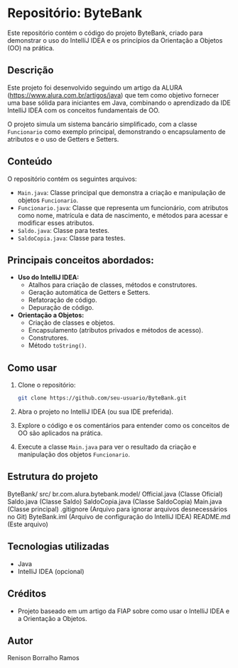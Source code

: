 # Repositório: ByteBank

Este repositório contém o código do projeto ByteBank, criado para demonstrar o uso do IntelliJ IDEA e os princípios da Orientação a Objetos (OO) na prática.

## Descrição

Este projeto foi desenvolvido seguindo um artigo da ALURA (https://www.alura.com.br/artigos/java) que tem como objetivo fornecer uma base sólida para iniciantes em Java, combinando o aprendizado da IDE IntelliJ IDEA com os conceitos fundamentais de OO.

O projeto simula um sistema bancário simplificado, com a classe `Funcionario` como exemplo principal, demonstrando o encapsulamento de atributos e o uso de Getters e Setters.

## Conteúdo

O repositório contém os seguintes arquivos:

*   `Main.java`: Classe principal que demonstra a criação e manipulação de objetos `Funcionario`.
*   `Funcionario.java`: Classe que representa um funcionário, com atributos como nome, matrícula e data de nascimento, e métodos para acessar e modificar esses atributos.
*   `Saldo.java`: Classe para testes.
*   `SaldoCopia.java`: Classe para testes.

## Principais conceitos abordados:

*   **Uso do IntelliJ IDEA:**
    *   Atalhos para criação de classes, métodos e construtores.
    *   Geração automática de Getters e Setters.
    *   Refatoração de código.
    *   Depuração de código.
*   **Orientação a Objetos:**
    *   Criação de classes e objetos.
    *   Encapsulamento (atributos privados e métodos de acesso).
    *   Construtores.
    *   Método `toString()`.

## Como usar

1.  Clone o repositório:

    ```bash
    git clone https://github.com/seu-usuario/ByteBank.git
    ```

2.  Abra o projeto no IntelliJ IDEA (ou sua IDE preferida).

3.  Explore o código e os comentários para entender como os conceitos de OO são aplicados na prática.

4.  Execute a classe `Main.java` para ver o resultado da criação e manipulação dos objetos `Funcionario`.

## Estrutura do projeto
ByteBank/
src/
br.com.alura.bytebank.model/
Official.java (Classe Oficial)
Saldo.java (Classe Saldo)
SaldoCopia.java (Classe SaldoCopia)
Main.java (Classe principal)
.gitignore (Arquivo para ignorar arquivos desnecessários no Git)
ByteBank.iml (Arquivo de configuração do IntelliJ IDEA)
README.md (Este arquivo)


## Tecnologias utilizadas

*   Java
*   IntelliJ IDEA (opcional)

## Créditos

*   Projeto baseado em um artigo da FIAP sobre como usar o IntelliJ IDEA e a Orientação a Objetos.

## Autor

Renison Borralho Ramos
